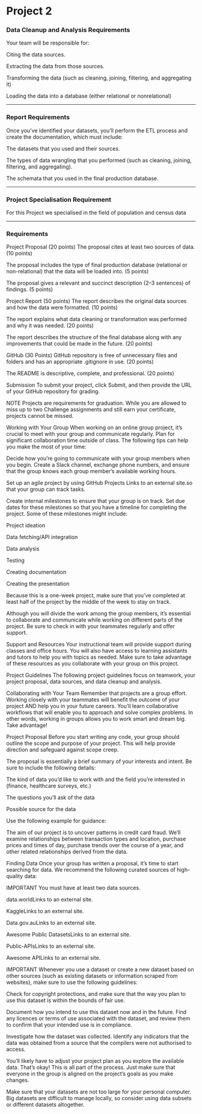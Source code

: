 # Project 2

### Data Cleanup and Analysis Requirements

Your team will be responsible for:

Citing the data sources.

Extracting the data from those sources.

Transforming the data (such as cleaning, joining, filtering, and aggregating it)

Loading the data into a database (either relational or nonrelational)

------

### Report Requirements

Once you’ve identified your datasets, you’ll perform the ETL process and create the documentation, which must include:

The datasets that you used and their sources.

The types of data wrangling that you performed (such as cleaning, joining, filtering, and aggregating).

The schemata that you used in the final production database.

-----

### Project Specialisation Requirement

For this Project we specialised in the field of population and census data

-----

### Requirements

Project Proposal (20 points)
The proposal cites at least two sources of data. (10 points)

The proposal includes the type of final production database (relational or non-relational) that the data will be loaded into. (5 points)

The proposal gives a relevant and succinct description (2–3 sentences) of findings. (5 points)

Project Report (50 points)
The report describes the original data sources and how the data were formatted. (10 points)

The report explains what data cleaning or transformation was performed and why it was needed. (20 points)

The report describes the structure of the final database along with any improvements that could be made in the future. (20 points)

GitHub (30 Points)
GitHub repository is free of unnecessary files and folders and has an appropriate .gitignore in use. (20 points)

The README is descriptive, complete, and professional. (20 points)

Submission
To submit your project, click Submit, and then provide the URL of your GitHub repository for grading.

NOTE
Projects are requirements for graduation. While you are allowed to miss up to two Challenge assignments and still earn your certificate, projects cannot be missed.

Working with Your Group
When working on an online group project, it’s crucial to meet with your group and communicate regularly. Plan for significant collaboration time outside of class. The following tips can help you make the most of your time:

Decide how you’re going to communicate with your group members when you begin. Create a Slack channel, exchange phone numbers, and ensure that the group knows each group member’s available working hours.

Set up an agile project by using GitHub Projects Links to an external site.so that your group can track tasks.

Create internal milestones to ensure that your group is on track. Set due dates for these milestones so that you have a timeline for completing the project. Some of these milestones might include:

Project ideation

Data fetching/API integration

Data analysis

Testing

Creating documentation

Creating the presentation

Because this is a one-week project, make sure that you’ve completed at least half of the project by the middle of the week to stay on track.

Although you will divide the work among the group members, it’s essential to collaborate and communicate while working on different parts of the project. Be sure to check in with your teammates regularly and offer support.

Support and Resources
Your instructional team will provide support during classes and office hours. You will also have access to learning assistants and tutors to help you with topics as needed. Make sure to take advantage of these resources as you collaborate with your group on this project.

Project Guidelines
The following project guidelines focus on teamwork, your project proposal, data sources, and data cleanup and analysis.

Collaborating with Your Team
Remember that projects are a group effort. Working closely with your teammates will benefit the outcome of your project AND help you in your future careers. You’ll learn collaborative workflows that will enable you to approach and solve complex problems. In other words, working in groups allows you to work smart and dream big. Take advantage!

Project Proposal
Before you start writing any code, your group should outline the scope and purpose of your project. This will help provide direction and safeguard against scope creep.

The proposal is essentially a brief summary of your interests and intent. Be sure to include the following details:

The kind of data you’d like to work with and the field you’re interested in (finance, healthcare surveys, etc.)

The questions you’ll ask of the data

Possible source for the data

Use the following example for guidance:

The aim of our project is to uncover patterns in credit card fraud. We’ll examine relationships between transaction types and location, purchase prices and times of day, purchase trends over the course of a year, and other related relationships derived from the data.

Finding Data
Once your group has written a proposal, it’s time to start searching for data. We recommend the following curated sources of high-quality data:

IMPORTANT
You must have at least two data sources.

data.worldLinks to an external site.

KaggleLinks to an external site.

Data.gov.auLinks to an external site.

Awesome Public DatasetsLinks to an external site.

Public-APIsLinks to an external site.

Awesome APILinks to an external site.

IMPORTANT
Whenever you use a dataset or create a new dataset based on other sources (such as existing datasets or information scraped from websites), make sure to use the following guidelines:

Check for copyright protections, and make sure that the way you plan to use this dataset is within the bounds of fair use.

Document how you intend to use this dataset now and in the future. Find any licences or terms of use associated with the dataset, and review them to confirm that your intended use is in compliance.

Investigate how the dataset was collected. Identify any indicators that the data was obtained from a source that the compilers were not authorised to access.

You’ll likely have to adjust your project plan as you explore the available data. That’s okay! This is all part of the process. Just make sure that everyone in the group is aligned on the project’s goals as you make changes.

Make sure that your datasets are not too large for your personal computer. Big datasets are difficult to manage locally, so consider using data subsets or different datasets altogether.

